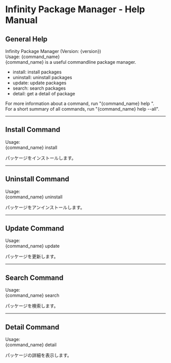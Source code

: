 # Infinity Package Manager - Help Manual

## General Help
Infinity Package Manager (Version: {version})  
Usage: {command_name} <command>  
{command_name} is a useful commandline package manager.

- install: install packages  
- uninstall: uninstall packages  
- update: update packages  
- search: search packages  
- detail: get a detail of package  

For more information about a command, run "{command_name} help <command>".  
For a short summary of all commands, run "{command_name} help --all".

---

## Install Command
Usage:  
{command_name} install <package-name>

パッケージをインストールします。

---

## Uninstall Command
Usage:  
{command_name} uninstall <package-name>

パッケージをアンインストールします。

---

## Update Command
Usage:  
{command_name} update <package-name>

パッケージを更新します。

---

## Search Command
Usage:  
{command_name} search <search-query>

パッケージを検索します。

---

## Detail Command
Usage:  
{command_name} detail <package-name>

パッケージの詳細を表示します。
